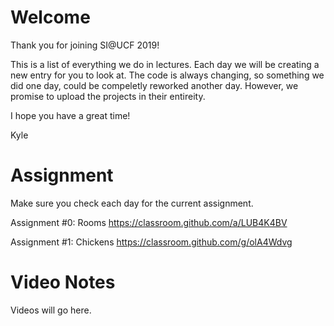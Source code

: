 # Welcome

Thank you for joining SI@UCF 2019!

This is a list of everything we do in lectures.  Each day we will be creating a new entry for you to look at.   The code is always changing, so something we did one day, could be compeletly reworked another day.   However, we promise to upload the projects in their entireity.

I hope you have a great time!

Kyle

# Assignment

Make sure you check each day for the current assignment.

Assignment #0: Rooms
https://classroom.github.com/a/LUB4K4BV

Assignment #1: Chickens
https://classroom.github.com/g/olA4Wdvg

# Video Notes

Videos will go here. 
